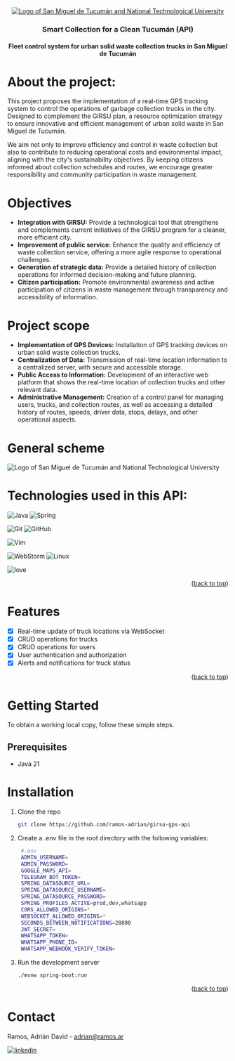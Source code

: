<a name="readme-top"></a>
<br />
<div align="center">
  <a href="public/SMT_UTN.png">
    <img src="https://i.imgur.com/rY92D2Q.png" alt="Logo of San Miguel de Tucumán and National Technological University">
  </a>
<h3 align="center">Smart Collection for a Clean Tucumán (API)</h3>
<h4 align="center">Fleet control system for urban solid waste collection trucks in San Miguel de Tucumán</h4>
</div>

# About the project:
This project proposes the implementation of a real-time GPS tracking system to control the operations of garbage collection trucks in the city. Designed to complement the GIRSU plan, a resource optimization strategy to ensure innovative and efficient management of urban solid waste in San Miguel de Tucumán.

We aim not only to improve efficiency and control in waste collection but also to contribute to reducing operational costs and environmental impact, aligning with the city's sustainability objectives. By keeping citizens informed about collection schedules and routes, we encourage greater responsibility and community participation in waste management.

# Objectives
- **Integration with GIRSU:** Provide a technological tool that strengthens and complements current initiatives of the GIRSU program for a cleaner, more efficient city.
- **Improvement of public service:** Enhance the quality and efficiency of waste collection service, offering a more agile response to operational challenges.
- **Generation of strategic data:** Provide a detailed history of collection operations for informed decision-making and future planning.
- **Citizen participation:** Promote environmental awareness and active participation of citizens in waste management through transparency and accessibility of information.

# Project scope
- **Implementation of GPS Devices:** Installation of GPS tracking devices on urban solid waste collection trucks.
- **Centralization of Data:** Transmission of real-time location information to a centralized server, with secure and accessible storage.
- **Public Access to Information:** Development of an interactive web platform that shows the real-time location of collection trucks and other relevant data.
- **Administrative Management:** Creation of a control panel for managing users, trucks, and collection routes, as well as accessing a detailed history of routes, speeds, driver data, stops, delays, and other operational aspects.

# General scheme
<img src="https://i.imgur.com/yFy4IQc.png" alt="Logo of San Miguel de Tucumán and National Technological University">

# Technologies used in this API:
![Java]( 	https://img.shields.io/badge/Java-ED8B00?style=for-the-badge&logo=openjdk&logoColor=white) ![Spring](https://img.shields.io/badge/Spring-6DB33F?style=for-the-badge&logo=spring&logoColor=white)

![Git](https://img.shields.io/badge/git-%23F05033.svg?style=for-the-badge&logo=git&logoColor=white) ![GitHub](https://img.shields.io/badge/github-%23121011.svg?style=for-the-badge&logo=github&logoColor=white)

![Vim](https://img.shields.io/badge/VIM-%2311AB00.svg?&style=for-the-badge&logo=vim&logoColor=white)

![WebStorm](https://img.shields.io/badge/webstorm-143?style=for-the-badge&logo=webstorm&logoColor=white&color=black) ![Linux](https://img.shields.io/badge/Linux-FCC624?style=for-the-badge&logo=linux&logoColor=black)

![love](http://ForTheBadge.com/images/badges/built-with-love.svg)

<p align="right">(<a href="#readme-top">back to top</a>)</p>

# Features

- [x] Real-time update of truck locations via WebSocket
- [x] CRUD operations for trucks
- [x] CRUD operations for users
- [x] User authentication and authorization
- [x] Alerts and notifications for truck status

<p align="right">(<a href="#readme-top">back to top</a>)</p>

<!-- GETTING STARTED -->
# Getting Started

To obtain a working local copy, follow these simple steps.

## Prerequisites
* Java 21

# Installation

1. Clone the repo
   ```sh
   git clone https://github.com/ramos-adrian/girsu-gps-api
   ```
   
2. Create a .env file in the root directory with the following variables:
   ```sh
    #.env
    ADMIN_USERNAME=
    ADMIN_PASSWORD=
    GOOGLE_MAPS_API=
    TELEGRAM_BOT_TOKEN=
    SPRING_DATASOURCE_URL=
    SPRING_DATASOURCE_USERNAME=
    SPRING_DATASOURCE_PASSWORD=
    SPRING_PROFILES_ACTIVE=prod,dev,whatsapp
    CORS_ALLOWED_ORIGINS=*
    WEBSOCKET_ALLOWED_ORIGINS=*
    SECONDS_BETWEEN_NOTIFICATIONS=28800
    JWT_SECRET=
    WHATSAPP_TOKEN=
    WHATSAPP_PHONE_ID=
    WHATSAPP_WEBHOOK_VERIFY_TOKEN=
   ```
   
4. Run the development server
   ```sh
   ./mvnw spring-boot:run
   ```

<p align="right">(<a href="#readme-top">back to top</a>)</p>

# Contact
Ramos, Adrián David - adrian@ramos.ar

[![linkedin](https://img.shields.io/badge/LinkedIn-0077B5?style=for-the-badge&logo=linkedin&logoColor=white)](www.linkedin.com/in/adrian-david-ramos) 